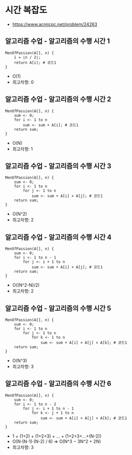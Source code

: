 #  시간 복잡도
- https://www.acmicpc.net/problem/24263

##  알고리즘 수업 - 알고리즘의 수행 시간 1
```
MenOfPassion(A[], n) {
    i = ⌊n / 2⌋;
    return A[i]; # 코드1
}
```
- O(1)
- 최고차항: 0

## 알고리즘 수업 - 알고리즘의 수행 시간 2
```
MenOfPassion(A[], n) {
    sum <- 0;
    for i <- 1 to n
        sum <- sum + A[i]; # 코드1
    return sum;
}
```
- O(N)
- 최고차항: 1

## 알고리즘 수업 - 알고리즘의 수행 시간 3
```
MenOfPassion(A[], n) {
    sum <- 0;
    for i <- 1 to n
        for j <- 1 to n
            sum <- sum + A[i] × A[j]; # 코드1
    return sum;
}
```

- O(N^2)
- 최고차항: 2

## 알고리즘 수업 - 알고리즘의 수행 시간 4
```
MenOfPassion(A[], n) {
    sum <- 0;
    for i <- 1 to n - 1
        for j <- i + 1 to n
            sum <- sum + A[i] × A[j]; # 코드1
    return sum;
}
```
- O((N^2-N)/2)
- 최고차항: 2

## 알고리즘 수업 - 알고리즘의 수행 시간 5
```
MenOfPassion(A[], n) {
    sum <- 0;
    for i <- 1 to n
        for j <- 1 to n
            for k <- 1 to n
                sum <- sum + A[i] × A[j] × A[k]; # 코드1
    return sum;
}
```
- O(N^3)
- 최고차항: 3

## 알고리즘 수업 - 알고리즘의 수행 시간 6
```
MenOfPassion(A[], n) {
    sum <- 0;
    for i <- 1 to n - 2
        for j <- i + 1 to n - 1
            for k <- j + 1 to n
                sum <- sum + A[i] × A[j] × A[k]; # 코드1
    return sum;
}
```
- 1 + (1+2) + (1+2+3) + ... + (1+2+3+...+(N-2))
- O(N⋅(N-1)⋅(N-2) / 6) => O(N^3 − 3N^2 + 2N)
- 최고차항: 3
